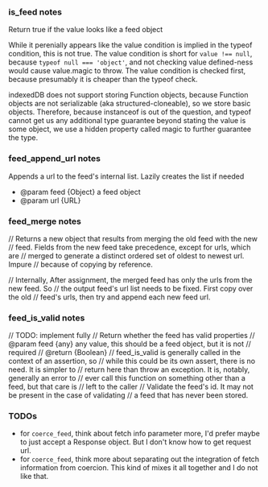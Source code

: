 ### is_feed notes
Return true if the value looks like a feed object

While it perenially appears like the value condition is implied in the typeof condition, this is not true. The value condition is short for `value !== null`, because `typeof null === 'object'`, and not checking value defined-ness would cause value.magic to throw. The value condition is checked first, because presumably it is cheaper than the typeof check.

indexedDB does not support storing Function objects, because Function objects are not serializable (aka structured-cloneable), so we store basic objects. Therefore, because instanceof is out of the question, and typeof cannot get us any additional type guarantee beyond stating the value is some object, we use a hidden property called magic to further guarantee the type.

### feed_append_url notes
Appends a url to the feed's internal list. Lazily creates the list if needed
* @param feed {Object} a feed object
* @param url {URL}

### feed_merge notes
// Returns a new object that results from merging the old feed with the new
// feed. Fields from the new feed take precedence, except for urls, which are
// merged to generate a distinct ordered set of oldest to newest url. Impure
// because of copying by reference.

// Internally, After assignment, the merged feed has only the urls from the new feed. So
// the output feed's url list needs to be fixed. First copy over the old
// feed's urls, then try and append each new feed url.

### feed_is_valid notes
// TODO: implement fully
// Return whether the feed has valid properties
// @param feed {any} any value, this should be a feed object, but it is not
// required
// @return {Boolean}
// feed_is_valid is generally called in the context of an assertion, so
// while this could be its own assert, there is no need. It is simpler to
// return here than throw an exception. It is, notably, generally an error to
// ever call this function on something other than a feed, but that care is
// left to the caller
// Validate the feed's id. It may not be present in the case of validating
// a feed that has never been stored.

### TODOs
* for `coerce_feed`, think about fetch info parameter more, I'd prefer maybe to just accept a Response object. But I don't know how to get request url.
* for `coerce_feed`, think more about separating out the integration of fetch information from coercion. This kind of mixes it all together and I do not like that.
